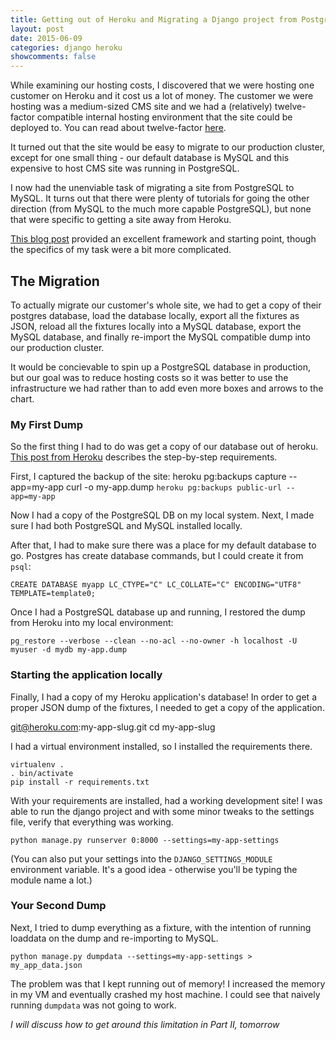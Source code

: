 ```yaml
---
title: Getting out of Heroku and Migrating a Django project from PostgreSQL to MySQL
layout: post
date: 2015-06-09
categories: django heroku
showcomments: false
---
```


While examining our hosting costs, I discovered that we were hosting one customer on Heroku and it cost us a lot of money.  The customer we were hosting was a medium-sized CMS site and we had a (relatively) twelve-factor compatible internal hosting environment that the site could be deployed to.  You can read about twelve-factor [here](http://12factor.net/).

It turned out that the site would be easy to migrate to our production cluster, except for one small thing - our default database is MySQL and this expensive to host CMS site was running in PostgreSQL.

I now had the unenviable task of migrating a site from PostgreSQL to MySQL.  It turns out that there were plenty of tutorials for going the other direction (from MySQL to the much more capable PostgreSQL), but none that were specific to getting a site away from Heroku.

[This blog post](https://www.calazan.com/migrating-django-app-from-mysql-to-postgresql/) provided an excellent framework and starting point, though the specifics of my task were a bit more complicated.

## The Migration

To actually migrate our customer's whole site, we had to get a copy of their postgres database, load the database locally, export all the fixtures as JSON, reload all the fixtures locally into a MySQL database, export the MySQL database, and finally re-import the MySQL compatible dump into our production cluster.  

It would be concievable to spin up a PostgreSQL database in production, but our goal was to reduce hosting costs so it was better to use the infrastructure we had rather than to add even more boxes and arrows to the chart.

### My First Dump

So the first thing I had to do was get a copy of our database out of heroku.  [This post from Heroku](https://devcenter.heroku.com/articles/heroku-postgres-import-export) describes the step-by-step requirements.

First, I captured the backup of the site:
    heroku pg:backups capture --app=my-app
    curl -o my-app.dump `heroku pg:backups public-url --app=my-app`

Now I had a copy of the PostgreSQL DB on my local system.  Next, I made sure I had both PostgreSQL and MySQL installed locally.

After that, I had to make sure there was a place for my default database to go.  Postgres has create database commands, but I could create it from `psql`:

    CREATE DATABASE myapp LC_CTYPE="C" LC_COLLATE="C" ENCODING="UTF8" TEMPLATE=template0;

Once I had a PostgreSQL database up and running, I restored the dump from Heroku into my local environment:

    pg_restore --verbose --clean --no-acl --no-owner -h localhost -U myuser -d mydb my-app.dump

### Starting the application locally

Finally, I had a copy of my Heroku application's database!  In order to get a proper JSON dump of the fixtures, I needed to get a copy of the application.

   git@heroku.com:my-app-slug.git 
   cd my-app-slug

I had a virtual environment installed, so I installed the requirements there.

    virtualenv .
    . bin/activate
    pip install -r requirements.txt

With your requirements are installed, had a working development site!  I was able to run the django project and with some minor tweaks to the settings file, verify that everything was working.

    python manage.py runserver 0:8000 --settings=my-app-settings

(You can also put your settings into the `DJANGO_SETTINGS_MODULE` environment variable.  It's a good idea - otherwise you'll be typing the module name a lot.)

### Your Second Dump

Next, I tried to dump everything as a fixture, with the intention of running loaddata on the dump and re-importing to MySQL.
   
    python manage.py dumpdata --settings=my-app-settings > my_app_data.json

The problem was that I kept running out of memory!  I increased the memory in my VM and eventually crashed my host machine.  I could see that naively running `dumpdata` was not going to work.  

*I will discuss how to get around this limitation in Part II, tomorrow*

